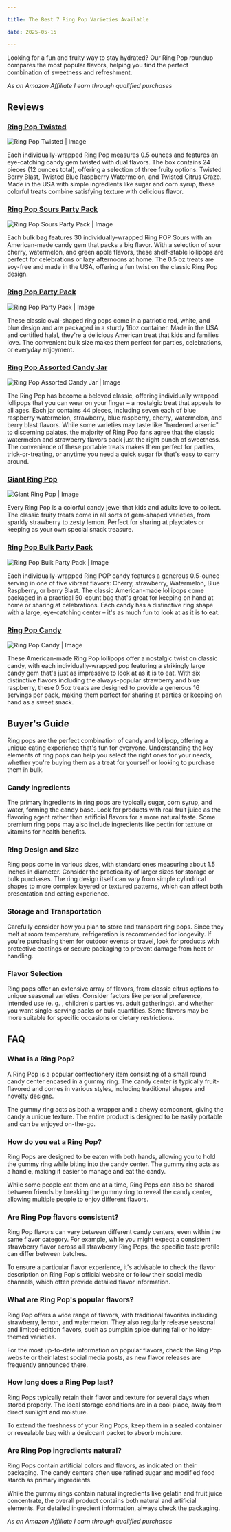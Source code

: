 ```yaml
---

title: The Best 7 Ring Pop Varieties Available

date: 2025-05-15

---
```


Looking for a fun and fruity way to stay hydrated? Our Ring Pop roundup compares the most popular flavors, helping you find the perfect combination of sweetness and refreshment. 

*As an Amazon Affiliate I earn through qualified purchases*


## Reviews


### [Ring Pop Twisted](https://serp.ly/@bar/amazon/Ring+Pop?utm\_term=ring-pop-twisted)

![Ring Pop Twisted | Image](https://encrypted-tbn3.gstatic.com/shopping?q=tbn:ANd9GcS0ohrvWIW\_qXQIOPDs0ZB8Wvzi\_oRGrOxHtcSqGbKOXJTrdC8SmlFru2libwMxkwsUmEvsNri1jF8sq\_w3WKLnKSwM7PhDmA&usqp=CAY)

Each individually-wrapped Ring Pop measures 0.5 ounces and features an eye-catching candy gem twisted with dual flavors. The box contains 24 pieces (12 ounces total), offering a selection of three fruity options: Twisted Berry Blast, Twisted Blue Raspberry Watermelon, and Twisted Citrus Craze. Made in the USA with simple ingredients like sugar and corn syrup, these colorful treats combine satisfying texture with delicious flavor. 


### [Ring Pop Sours Party Pack](https://serp.ly/@bar/amazon/Ring+Pop?utm\_term=ring-pop-sours-party-pack)

![Ring Pop Sours Party Pack | Image](https://encrypted-tbn1.gstatic.com/shopping?q=tbn:ANd9GcSRzryV8WQqSMsfJlY5aQCEEg-VdW6Ya0ENLSSafgvASF3N82iD5yBLBbEMj4O\_KL34N-a\_qbloy1y5Uy\_ruGKy5eALRd5W&usqp=CAY)

Each bulk bag features 30 individually-wrapped Ring POP Sours with an American-made candy gem that packs a big flavor. With a selection of sour cherry, watermelon, and green apple flavors, these shelf-stable lollipops are perfect for celebrations or lazy afternoons at home. The 0.5 oz treats are soy-free and made in the USA, offering a fun twist on the classic Ring Pop design. 


### [Ring Pop Party Pack](https://serp.ly/@bar/amazon/Ring+Pop?utm\_term=ring-pop-party-pack)

![Ring Pop Party Pack | Image](https://encrypted-tbn3.gstatic.com/shopping?q=tbn:ANd9GcR1TdhkcSVq3urm3zteChIBc3sTs7TkUMeGSkKGSXC6U1QM0mN30sNDJ6IHiKg2cBVIm9wk73-lrZucKHJp2-RkOX0P6msxSit\_EPVB7Q7Lgs2d3DD63TB6&usqp=CAY)

These classic oval-shaped ring pops come in a patriotic red, white, and blue design and are packaged in a sturdy 16oz container. Made in the USA and certified halal, they're a delicious American treat that kids and families love. The convenient bulk size makes them perfect for parties, celebrations, or everyday enjoyment. 


### [Ring Pop Assorted Candy Jar](https://serp.ly/@bar/amazon/Ring+Pop?utm\_term=ring-pop-assorted-candy-jar)

![Ring Pop Assorted Candy Jar | Image](https://encrypted-tbn3.gstatic.com/shopping?q=tbn:ANd9GcSA9O7bpfMBkIvOzDgsI9dEmEyt3xWfGvgK8wcLdUtkKak1mplI5n6DRlir7wkWQYAAzelAMCcGN3xAohX4jxr5AWhdhDuw&usqp=CAY)

The Ring Pop has become a beloved classic, offering individually wrapped lollipops that you can wear on your finger – a nostalgic treat that appeals to all ages. Each jar contains 44 pieces, including seven each of blue raspberry watermelon, strawberry, blue raspberry, cherry, watermelon, and berry blast flavors. While some varieties may taste like "hardened arsenic" to discerning palates, the majority of Ring Pop fans agree that the classic watermelon and strawberry flavors pack just the right punch of sweetness. The convenience of these portable treats makes them perfect for parties, trick-or-treating, or anytime you need a quick sugar fix that's easy to carry around. 


### [Giant Ring Pop](https://serp.ly/@bar/amazon/Ring+Pop?utm\_term=giant-ring-pop)

![Giant Ring Pop | Image](https://encrypted-tbn1.gstatic.com/shopping?q=tbn:ANd9GcR6Oe0nv9sLseRf2O6DiqiYqYaVgmdhMy54R9NUCEv3GEgK152oPcWqTx1vhwsd1XYkXKSTQTUR-7c7HAs6rPZllhAXWTTJ&usqp=CAY)

Every Ring Pop is a colorful candy jewel that kids and adults love to collect. The classic fruity treats come in all sorts of gem-shaped varieties, from sparkly strawberry to zesty lemon. Perfect for sharing at playdates or keeping as your own special snack treasure. 


### [Ring Pop Bulk Party Pack](https://serp.ly/@bar/amazon/Ring+Pop?utm\_term=ring-pop-bulk-party-pack)

![Ring Pop Bulk Party Pack | Image](https://encrypted-tbn0.gstatic.com/shopping?q=tbn:ANd9GcTmxsdzi-s2p-D3sgzbiRzx6yh8pzVbnYe4D2szHR9FZMMHM08rXhs-VyGPlazMGJAOAzJ0nhQr1o06qZAMi00XnIObeutj&usqp=CAY)

Each individually-wrapped Ring POP candy features a generous 0.5-ounce serving in one of five vibrant flavors: Cherry, strawberry, Watermelon, Blue Raspberry, or berry Blast. The classic American-made lollipops come packaged in a practical 50-count bag that's great for keeping on hand at home or sharing at celebrations. Each candy has a distinctive ring shape with a large, eye-catching center – it's as much fun to look at as it is to eat. 


### [Ring Pop Candy](https://serp.ly/@bar/amazon/Ring+Pop?utm\_term=ring-pop-candy)

![Ring Pop Candy | Image](https://encrypted-tbn1.gstatic.com/shopping?q=tbn:ANd9GcRPJXjbVBu5eubzvxoL3o4iukUdAF-Vy7CVH949RoZYabNmkyh0RwWvyn4eSGbi4GSSiCik7681N93zoUFa6-ucBPRykaJR&usqp=CAY)

These American-made Ring Pop lollipops offer a nostalgic twist on classic candy, with each individually-wrapped pop featuring a strikingly large candy gem that's just as impressive to look at as it is to eat. With six distinctive flavors including the always-popular strawberry and blue raspberry, these 0.5oz treats are designed to provide a generous 16 servings per pack, making them perfect for sharing at parties or keeping on hand as a sweet snack. 


## Buyer's Guide

Ring pops are the perfect combination of candy and lollipop, offering a unique eating experience that's fun for everyone. Understanding the key elements of ring pops can help you select the right ones for your needs, whether you're buying them as a treat for yourself or looking to purchase them in bulk. 


### Candy Ingredients

The primary ingredients in ring pops are typically sugar, corn syrup, and water, forming the candy base. Look for products with real fruit juice as the flavoring agent rather than artificial flavors for a more natural taste. Some premium ring pops may also include ingredients like pectin for texture or vitamins for health benefits. 


### Ring Design and Size

Ring pops come in various sizes, with standard ones measuring about 1.5 inches in diameter. Consider the practicality of larger sizes for storage or bulk purchases. The ring design itself can vary from simple cylindrical shapes to more complex layered or textured patterns, which can affect both presentation and eating experience. 


### Storage and Transportation

Carefully consider how you plan to store and transport ring pops. Since they melt at room temperature, refrigeration is recommended for longevity. If you're purchasing them for outdoor events or travel, look for products with protective coatings or secure packaging to prevent damage from heat or handling. 


### Flavor Selection

Ring pops offer an extensive array of flavors, from classic citrus options to unique seasonal varieties. Consider factors like personal preference, intended use (e. g. , children's parties vs. adult gatherings), and whether you want single-serving packs or bulk quantities. Some flavors may be more suitable for specific occasions or dietary restrictions. 


## FAQ


### What is a Ring Pop?

A Ring Pop is a popular confectionery item consisting of a small round candy center encased in a gummy ring. The candy center is typically fruit-flavored and comes in various styles, including traditional shapes and novelty designs. 

The gummy ring acts as both a wrapper and a chewy component, giving the candy a unique texture. The entire product is designed to be easily portable and can be enjoyed on-the-go. 


### How do you eat a Ring Pop?

Ring Pops are designed to be eaten with both hands, allowing you to hold the gummy ring while biting into the candy center. The gummy ring acts as a handle, making it easier to manage and eat the candy. 

While some people eat them one at a time, Ring Pops can also be shared between friends by breaking the gummy ring to reveal the candy center, allowing multiple people to enjoy different flavors. 


### Are Ring Pop flavors consistent?

Ring Pop flavors can vary between different candy centers, even within the same flavor category. For example, while you might expect a consistent strawberry flavor across all strawberry Ring Pops, the specific taste profile can differ between batches. 

To ensure a particular flavor experience, it's advisable to check the flavor description on Ring Pop's official website or follow their social media channels, which often provide detailed flavor information. 


### What are Ring Pop's popular flavors?

Ring Pop offers a wide range of flavors, with traditional favorites including strawberry, lemon, and watermelon. They also regularly release seasonal and limited-edition flavors, such as pumpkin spice during fall or holiday-themed varieties. 

For the most up-to-date information on popular flavors, check the Ring Pop website or their latest social media posts, as new flavor releases are frequently announced there. 


### How long does a Ring Pop last?

Ring Pops typically retain their flavor and texture for several days when stored properly. The ideal storage conditions are in a cool place, away from direct sunlight and moisture. 

To extend the freshness of your Ring Pops, keep them in a sealed container or resealable bag with a desiccant packet to absorb moisture. 


### Are Ring Pop ingredients natural?

Ring Pops contain artificial colors and flavors, as indicated on their packaging. The candy centers often use refined sugar and modified food starch as primary ingredients. 

While the gummy rings contain natural ingredients like gelatin and fruit juice concentrate, the overall product contains both natural and artificial elements. For detailed ingredient information, always check the packaging. 

*As an Amazon Affiliate I earn through qualified purchases*